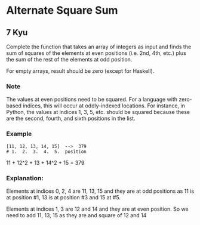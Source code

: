 # Alternate Square Sum
## 7 Kyu

Complete the function that takes an array of integers as input and finds the sum of squares of the elements at even positions (i.e. 2nd, 4th, etc.) plus the sum of the rest of the elements at odd position.

For empty arrays, result should be zero (except for Haskell).

### Note

The values at even positions need to be squared. For a language with zero-based indices, this will occur at oddly-indexed locations. For instance, in Python, the values at indices 1, 3, 5, etc. should be squared because these are the second, fourth, and sixth positions in the list.

### Example
```
[11, 12, 13, 14, 15]  -->  379
# 1.  2.  3.  4.  5.  position
```
11 + 12^2 + 13 + 14^2 + 15 = 379

### Explanation:

Elements at indices 0, 2, 4 are 11, 13, 15 and they are at odd positions as 11 is at position #1, 13 is at position #3 and 15 at #5.

Elements at indices 1, 3 are 12 and 14 and they are at even position. So we need to add 11, 13, 15 as they are and square of 12 and 14
